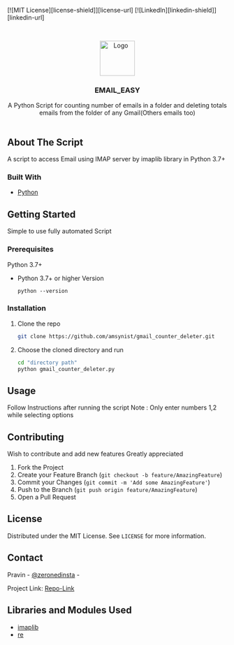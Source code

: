 [![MIT License][license-shield]][license-url]
[![LinkedIn][linkedin-shield]][linkedin-url]

<!-- PROJECT LOGO -->
<br />
<p align="center">
  <a href="https://github.com/amsynist/gmail_counter_deleter.py">
    <img src="images/logo.png" alt="Logo" width="80" height="80">
  </a>

  <h3 align="center">EMAIL_EASY</h3>

  <p align="center">
    A Python Script for counting number of emails in a folder and deleting totals emails from the folder of any Gmail(Others emails too)
    <br />
    <br />







<!-- ABOUT THE PROJECT -->
## About  The Script
A script to access Email using IMAP server by imaplib library in Python 3.7+


### Built With

* [Python](www.python.org)


## Getting Started

Simple to use fully  automated Script 

### Prerequisites

Python 3.7+

* Python 3.7+ or higher Version
  ```python3
  python --version
  ```

### Installation

1. Clone the repo
   ```sh
   git clone https://github.com/amsynist/gmail_counter_deleter.git
   ```
2. Choose the cloned directory and run
   ```sh
   cd "directory path"
   python gmail_counter_deleter.py
   ```




## Usage

Follow Instructions after running the script 
Note : Only enter numbers 1,2 while selecting options 





## Contributing
Wish to contribute and add new features Greatly appreciated

1. Fork the Project
2. Create your Feature Branch (`git checkout -b feature/AmazingFeature`)
3. Commit your Changes (`git commit -m 'Add some AmazingFeature'`)
4. Push to the Branch (`git push origin feature/AmazingFeature`)
5. Open a Pull Request


## License

Distributed under the MIT License. See `LICENSE` for more information.




## Contact

Pravin - [@zeronedinsta](https://instagram.com/zeronedinsta) -

Project Link: [Repo-Link](https://github.com/amsynist/gmail_counter_deleter)



<!-- ACKNOWLEDGEMENTS -->
## Libraries and Modules Used

* [imaplib](https://docs.python.org/3/library/imaplib.html)
* [re](https://docs.python.org/3/library/re.html)



[instagram-shield]: https://img.shields.io/badge/-LinkedIn-black.svg?style=for-the-badge&logo=linkedin&colorB=555
[instagram-url]: https://www.nstagram.com/zeronedinsta
[product-screenshot]: 
Images.png

